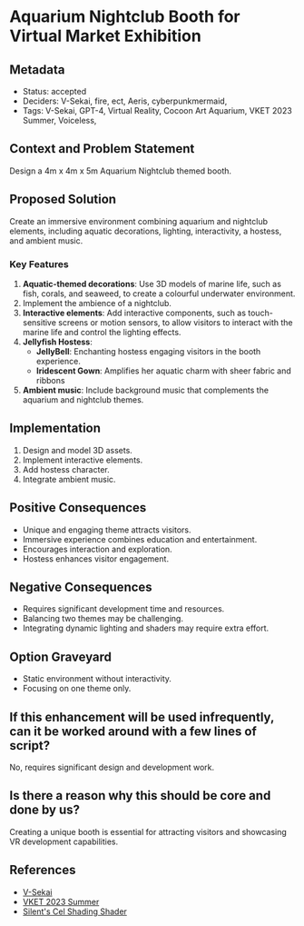 # Aquarium Nightclub Booth for Virtual Market Exhibition

## Metadata

- Status: accepted <!-- draft | proposed | rejected | accepted | deprecated | superseded by -->
- Deciders: V-Sekai, fire, ect, Aeris, cyberpunkmermaid,
- Tags: V-Sekai, GPT-4, Virtual Reality, Cocoon Art Aquarium, VKET 2023 Summer, Voiceless, 

## Context and Problem Statement

Design a 4m x 4m x 5m Aquarium Nightclub themed booth.

## Proposed Solution

Create an immersive environment combining aquarium and nightclub elements, including aquatic decorations, lighting, interactivity, a hostess, and ambient music.

### Key Features

1. **Aquatic-themed decorations**: Use 3D models of marine life, such as fish, corals, and seaweed, to create a colourful underwater environment.
2. Implement the ambience of a nightclub.
3. **Interactive elements**: Add interactive components, such as touch-sensitive screens or motion sensors, to allow visitors to interact with the marine life and control the lighting effects.
4. **Jellyfish Hostess**:
   * **JellyBell**: Enchanting hostess engaging visitors in the booth experience.
   * **Iridescent Gown**: Amplifies her aquatic charm with sheer fabric and ribbons
5. **Ambient music**: Include background music that complements the aquarium and nightclub themes.

## Implementation

1. Design and model 3D assets.
2. Implement interactive elements.
3. Add hostess character.
4. Integrate ambient music.

## Positive Consequences

- Unique and engaging theme attracts visitors.
- Immersive experience combines education and entertainment.
- Encourages interaction and exploration.
- Hostess enhances visitor engagement.

## Negative Consequences

- Requires significant development time and resources.
- Balancing two themes may be challenging.
- Integrating dynamic lighting and shaders may require extra effort.

## Option Graveyard

- Static environment without interactivity.
- Focusing on one theme only.

## If this enhancement will be used infrequently, can it be worked around with a few lines of script?

No, requires significant design and development work.

## Is there a reason why this should be core and done by us?

Creating a unique booth is essential for attracting visitors and showcasing VR development capabilities.

## References

- [V-Sekai](https://v-sekai.org/)
- [VKET 2023 Summer](https://event.vket.com/en/2023Summer/world/11)
- [Silent's Cel Shading Shader](https://gitlab.com/s-ilent/SCSS/-/tree/master/Assets/Silent's%20Cel%20Shading%20Shader)
